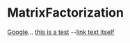 # MatrixFactorization

[Google](https://www.google.com)...
[this is a test](./m1.py)
--[link text itself]

[link text itself]: https://wwww.google.com


